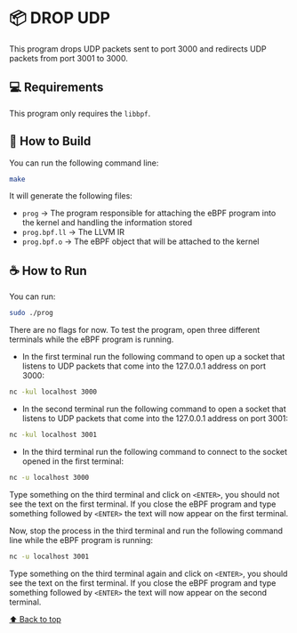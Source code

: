 # 📦 DROP UDP

This program drops UDP packets sent to port 3000 and redirects UDP packets from port 3001 to 3000.

## 💻 Requirements

This program only requires the `libbpf`.

## 🚀 How to Build

You can run the following command line:
```bash
make
```
It will generate the following files:
- `prog` → The program responsible for attaching the eBPF program into the kernel and handling the information stored
- `prog.bpf.ll` → The LLVM IR   
- `prog.bpf.o` → The eBPF object that will be attached to the kernel

## ☕ How to Run

You can run:
```bash
sudo ./prog
```
There are no flags for now. To test the program, open three different terminals while the eBPF program is running.
- In the first terminal run the following command to open up a socket that listens to UDP packets that come into the 127.0.0.1 address on port 3000:
```bash
nc -kul localhost 3000
```
- In the second terminal run the following command to open a socket that listens to UDP packets that come into the 127.0.0.1 address on port 3001:
```bash
nc -kul localhost 3001
```
- In the third terminal run the following command to connect to the socket opened in the first terminal:
```bash
nc -u localhost 3000
```
Type something on the third terminal and click on `<ENTER>`, you should not see the text on the first terminal. If you close the eBPF program and type something followed by `<ENTER>` the text will now appear on the first terminal.

Now, stop the process in the third terminal and run the following command line while the eBPF program is running:
```bash
nc -u localhost 3001
```
Type something on the third terminal again and click on `<ENTER>`, you should see the text on the first terminal. If you close the eBPF program and type something followed by `<ENTER>` the text will now appear on the second terminal.

[⬆ Back to top](#DROP-UDP)<br>